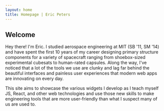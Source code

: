 ```yaml
---
layout: home
title: Homepage | Eric Peters
---
```

## Welcome
Hey there! I'm Eric. I studied aerospace engineering at MIT (SB '11, SM '14) and have spent the first 10 years of my career designing primary structure components for a variety of spacecraft ranging from shoebox-sized experimental cubesats to human-rated capsules. Along the way, I've noticed that a lot of the tools we use are clunky and lag far behind the beautiful interfaces and painless user experiences that modern web apps are innovating on every day.

This site aims to showcase the various widgets I develop as I teach myself JS, React, and other web technologies and use those new skills to make engineering tools that are more user-friendly than what I suspect many of us are used to.